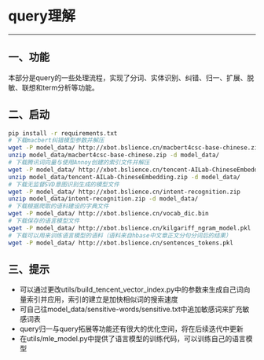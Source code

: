 # query理解

------

## 一、功能

本部分是query的一些处理流程，实现了分词、实体识别、纠错、归一、扩展、脱敏、联想和term分析等功能。

## 二、启动

```bash
pip install -r requirements.txt
# 下载macbert纠错模型参数并解压
wget -P model_data/ http://xbot.bslience.cn/macbert4csc-base-chinese.zip
unzip model_data/macbert4csc-base-chinese.zip -d model_data/
# 下载腾讯词向量与使用Annoy创建的索引文件并解压
wget -P model_data/ http://xbot.bslience.cn/tencent-AILab-ChineseEmbedding.zip
unzip model_data/tencent-AILab-ChineseEmbedding.zip -d model_data/
# 下载无监督SVD意图识别生成的模型文件
wget -P model_data/ http://xbot.bslience.cn/intent-recognition.zip
unzip model_data/intent-recognition.zip -d model_data/
# 下载根据爬取的语料建设的字典文件
wget -P model_data/ http://xbot.bslience.cn/vocab_dic.bin
# 下载保存的语言模型文件
wget -P model_data/ http://xbot.bslience.cn/kilgariff_ngram_model.pkl
# 下载可以用来训练语言模型的语料（语料来自hbase中文章正文分句分词后的结果）
wget -P model_data/ http://xbot.bslience.cn/sentences_tokens.pkl

```

## 三、提示

+ 可以通过更改utils/build_tencent_vector_index.py中的参数来生成自己词向量索引并应用，索引的建立是加快相似词的搜索速度
+ 可自己往model_data/sensitive-words/sensitive.txt中追加敏感词来扩充敏感词表
+ query归一与query拓展等功能还有很大的优化空间，将在后续迭代中更新
+ 在utils/mle_model.py中提供了语言模型的训练代码，可以训练自己的语言模型


